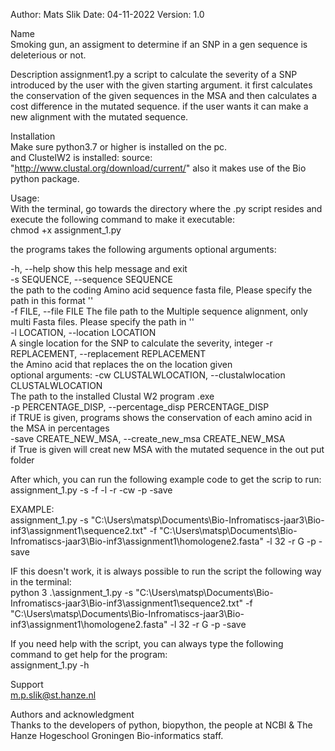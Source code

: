 Author: Mats Slik
Date: 04-11-2022
Version: 1.0  
  
  
Name  
Smoking gun, an assigment to determine if an SNP in a gen sequence is deleterious or not.  
  
  
Description
assignment1.py a script to calculate the severity of a SNP introduced by the user with the given starting argument.
it first calculates the conservation of the given sequences in the MSA and then calculates a cost difference in the mutated sequence.
if the user wants it can make a new alignment with the mutated sequence.

  
  
Installation   
Make sure python3.7 or higher is installed on the pc.  
and ClustelW2 is installed: source: "http://www.clustal.org/download/current/"
also it makes use of the Bio python package.
  
  
Usage:  
With the terminal, go towards the directory where the .py script resides and execute the following command to make it executable:  
chmod +x assignment_1.py   
  
the programs takes the following arguments optional arguments:  
    
  -h, --help            show this help message and exit  
  -s SEQUENCE, --sequence SEQUENCE  
                        the path to the coding Amino acid sequence fasta file, Please specify the path in this format '<path>'  
  -f FILE, --file FILE  The file path to the Multiple sequence alignment, only multi Fasta files. Please specify the path in '<path>'  
  -l LOCATION, --location LOCATION  
                        A single location for the SNP to calculate the severity, integer
  -r REPLACEMENT, --replacement REPLACEMENT   
                        the Amino acid that replaces the on the location given  
optional arguments:
  -cw CLUSTALWLOCATION, --clustalwlocation CLUSTALWLOCATION  
                        The path to the installed Clustal W2 program .exe  
  -p PERCENTAGE_DISP, --percentage_disp PERCENTAGE_DISP  
                        if TRUE is given, programs shows the conservation of each amino acid in the MSA in percentages  
  -save CREATE_NEW_MSA, --create_new_msa CREATE_NEW_MSA  
                        if True is given will creat new MSA with the mutated sequence in the out put folder  
  
  
After which, you can run the following example code to get the scrip to run:  
assignment_1.py -s <path to mRNA sequence> -f <path to protein multifasta> -l <position of SNP> -r <Nuc change to> -cw <path to clustalW.exe> -p -save
  
EXAMPLE:  
assignment_1.py -s "C:\Users\matsp\Documents\Bio-Infromatiscs-jaar3\Bio-inf3\assignment1\sequence2.txt" -f "C:\Users\matsp\Documents\Bio-Infromatiscs-jaar3\Bio-inf3\assignment1\homologene2.fasta" -l 32 -r G -p -save  
  
  
IF this doesn't work, it is always possible to run the script the following way in the terminal:  
 python 3 .\assignment_1.py -s "C:\Users\matsp\Documents\Bio-Infromatiscs-jaar3\Bio-inf3\assignment1\sequence2.txt" -f "C:\Users\matsp\Documents\Bio-Infromatiscs-jaar3\Bio-inf3\assignment1\homologene2.fasta" -l 32 -r G -p -save  
  
If you need help with the script, you can always type the following command to get help for the program:  
assignment_1.py -h  
  
  
Support  
m.p.slik@st.hanze.nl  
  
  
Authors and acknowledgment  
Thanks to the developers of python, biopython, the people at NCBI & The Hanze Hogeschool Groningen Bio-informatics staff.  
